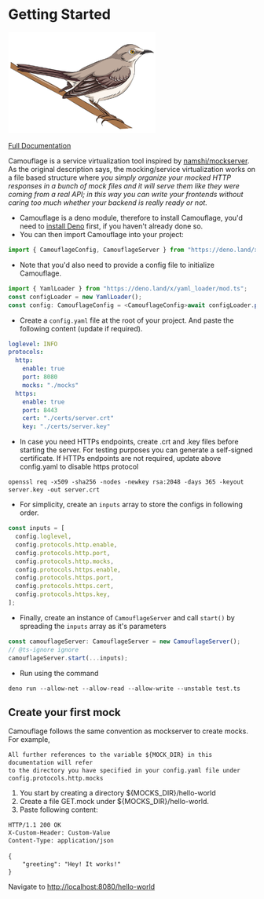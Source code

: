 # Getting Started

<img src="docs/camouflage.png" alt="camouflage.png" width="300"/>

[Full Documentation](https://fauxauldrich.github.io/camouflage_deno/)

Camouflage is a service virtualization tool inspired by [namshi/mockserver](https://github.com/namshi/mockserver). As the original description says, the mocking/service virtualization works on a file based structure where _you simply organize your mocked HTTP responses in a bunch of mock files and it will serve them like they were coming from a real API; in this way you can write your frontends without caring too much whether your backend is really ready or not._

- Camouflage is a deno module, therefore to install Camouflage, you'd need to [install Deno](https://deno.land/#installation) first, if you haven't already done so.
- You can then import Camouflage into your project:

```javascript
import { CamouflageConfig, CamouflageServer } from "https://deno.land/x/camouflage@0.0.2/mod.ts";
```

- Note that you'd also need to provide a config file to initialize Camouflage.

```javascript
import { YamlLoader } from "https://deno.land/x/yaml_loader/mod.ts";
const configLoader = new YamlLoader();
const config: CamouflageConfig = <CamouflageConfig>await configLoader.parseFile("./config.yaml");
```

- Create a `config.yaml` file at the root of your project. And paste the following content (update if required).

```yaml
loglevel: INFO
protocols:
  http:
    enable: true
    port: 8080
    mocks: "./mocks"
  https:
    enable: true
    port: 8443
    cert: "./certs/server.crt"
    key: "./certs/server.key"
```

- In case you need HTTPs endpoints, create .crt and .key files before starting the server. For testing purposes you can generate a self-signed certificate. If HTTPs endpoints are not required, update above config.yaml to disable https protocol

```shell
openssl req -x509 -sha256 -nodes -newkey rsa:2048 -days 365 -keyout server.key -out server.crt
```

- For simplicity, create an `inputs` array to store the configs in following order.

```javascript
const inputs = [
  config.loglevel,
  config.protocols.http.enable,
  config.protocols.http.port,
  config.protocols.http.mocks,
  config.protocols.https.enable,
  config.protocols.https.port,
  config.protocols.https.cert,
  config.protocols.https.key,
];
```

- Finally, create an instance of `CamouflageServer` and call `start()` by spreading the `inputs` array as it's parameters

```javascript
const camouflageServer: CamouflageServer = new CamouflageServer();
// @ts-ignore ignore
camouflageServer.start(...inputs);
```

- Run using the command

```shell
deno run --allow-net --allow-read --allow-write --unstable test.ts
```

## Create your first mock

Camouflage follows the same convention as mockserver to create mocks. For example,

```
All further references to the variable ${MOCK_DIR} in this documentation will refer
to the directory you have specified in your config.yaml file under
config.protocols.http.mocks
```

1. You start by creating a directory ${MOCKS_DIR}/hello-world
2. Create a file GET.mock under ${MOCKS_DIR}/hello-world.
3. Paste following content:

```
HTTP/1.1 200 OK
X-Custom-Header: Custom-Value
Content-Type: application/json

{
    "greeting": "Hey! It works!"
}
```

Navigate to [http://localhost:8080/hello-world](http://localhost:8080/hello-world)
